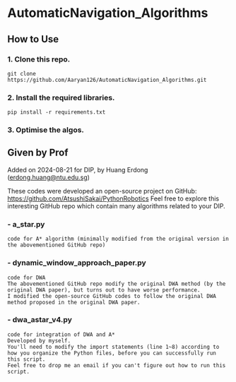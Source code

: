 # AutomaticNavigation_Algorithms

## How to Use

### 1. Clone this repo.
    git clone https://github.com/Aaryan126/AutomaticNavigation_Algorithms.git

### 2. Install the required libraries.
    pip install -r requirements.txt

### 3. Optimise the algos.

## Given by Prof

Added on 2024-08-21 for DIP, by Huang Erdong (erdong.huang@ntu.edu.sg)

These codes were developed an open-source project on GitHub: https://github.com/AtsushiSakai/PythonRobotics
Feel free to explore this interesting GitHub repo which contain many algorithms related to your DIP. 

### - a_star.py
    code for A* algorithm (minimally modified from the original version in the abovementioned GitHub repo)
### - dynamic_window_approach_paper.py
    code for DWA
    The abovementioned GitHub repo modify the original DWA method (by the original DWA paper), but turns out to have worse performance.
    I modified the open-source GitHub codes to follow the original DWA method proposed in the original DWA paper.
### - dwa_astar_v4.py
    code for integration of DWA and A*
    Developed by myself. 
    You'll need to modify the import statements (line 1~8) according to how you organize the Python files, before you can successfully run this script. 
    Feel free to drop me an email if you can't figure out how to run this script. 
